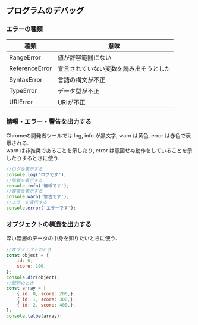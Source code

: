 ## プログラムのデバッグ
### エラーの種類
| 種類 | 意味 |
|---|---|
| RangeError | 値が許容範囲にない |
| ReferenceError |  宣言されていない変数を読み出そうとした |
| SyntaxError | 言語の構文が不正 |
| TypeError | データ型が不正 |
| URIError | URIが不正 |
### 情報・エラー・警告を出力する
Chromeの開発者ツールでは log, info が黒文字, warn は黄色, error は赤色で表示される.<br>
warn は非推奨であることを示したり, error は意図せぬ動作をしていることを示したりするときに使う.
```js
//ログを表示する
console.log('ログです');
//情報を表示する
console.info('情報です');
//警告を表示する
console.warn('警告です');
//エラーを表示する
console.error('エラーです');
```
### オブジェクトの構造を出力する
深い階層のデータの中身を知りたいときに使う.
```js
//オブジェクトのとき
const object = {
    id: 0,
    score: 100,
};
console.dir(object);
//配列のとき
const array = [
    { id: 0, score: 200,},
    { id: 1, score: 300,},
    { id: 2, score: 400,},
];
console.talbe(array);
```
